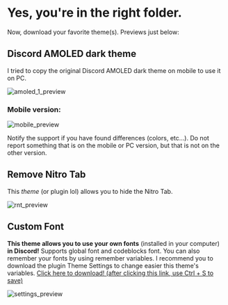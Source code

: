 # Yes, you're in the right folder.

Now, download your favorite theme(s). Previews just below:

## Discord AMOLED dark theme

I tried to copy the original Discord AMOLED dark theme on mobile to use it on PC.

<img src="https://media.discordapp.net/attachments/644206156415238221/686173823464112153/unknown.png" title="amoled_1_preview" alt="amoled_1_preview">

### Mobile version: ###

<img src="https://media.discordapp.net/attachments/644206156415238221/677884325361877002/20200214_152943.png" title="mobile_preview" alt="mobile_preview">

Notify the support if you have found differences (colors, etc…). Do not report something that is on the mobile or PC version, but that is not on the other version.

## Remove Nitro Tab

This *theme* (or plugin lol) allows you to hide the Nitro Tab.

<img src="https://media.discordapp.net/attachments/644206156415238221/677568115411779587/unknown.png" title="rnt_preview" alt="rnt_preview">

## Custom Font

**This theme allows you to use your own fonts** (installed in your computer) **in Discord!** Supports global font and codeblocks font. You can also remember your fonts by using remember variables. I recommend you to download the plugin Theme Settings to change easier this theme's variables. [Click here to download! (after clicking this link, use Ctrl + S to save)](https://raw.githubusercontent.com/mwittrien/BetterDiscordAddons/master/Plugins/ThemeSettings/ThemeSettings.plugin.js)

<img src="https://media.discordapp.net/attachments/644206156415238221/686178479678685188/unknown.png" title="settings_preview" alt="settings_preview">
